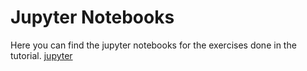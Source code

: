 # Jupyter Notebooks

Here you can find the jupyter notebooks for the exercises done in the tutorial.
[jupyter](https://www.kaggle.com/code/cici118/ecai24-tutorial)
